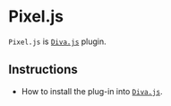 # Pixel.js
```Pixel.js``` is [```Diva.js```](https://github.com/DDMAL/diva.js) plugin.

## Instructions
- How to install the plug-in into [```Diva.js```](https://github.com/DDMAL/diva.js).
